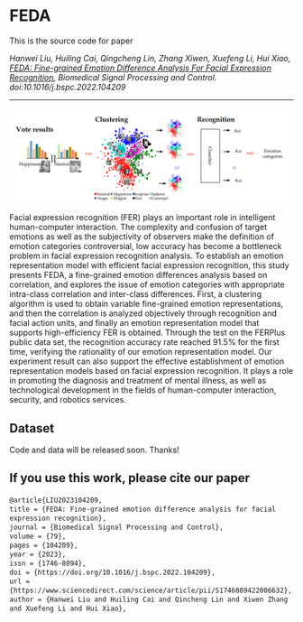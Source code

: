 FEDA
===

This is the source code for paper

*Hanwei Liu, Huiling Cai, Qingcheng Lin, Zhang Xiwen, Xuefeng Li, Hui Xiao, [FEDA: Fine-grained Emotion Difference Analysis For Facial Expression Recognition](https://authors.elsevier.com/c/1fouO6DBR35ibe), Biomedical Signal Processing and Control. doi:10.1016/j.bspc.2022.104209*


---
![](https://github.com/liuhw01/FEDA/blob/main/FEDA.png)



Facial expression recognition (FER) plays an important role in intelligent human-computer interaction. The complexity and confusion of target emotions as well as the subjectivity of observers make the definition of emotion categories controversial, low accuracy has become a bottleneck problem in facial expression recognition analysis. To establish an emotion representation model with efficient facial expression recognition, this study presents FEDA, a fine-grained emotion differences analysis based on correlation, and explores the issue of emotion categories with appropriate intra-class correlation and inter-class differences. First, a clustering algorithm is used to obtain variable fine-grained emotion representations, and then the correlation is analyzed objectively through recognition and facial action units, and finally an emotion representation model that supports high-efficiency FER is obtained. Through the test on the FERPlus public data set, the recognition accuracy rate reached 91.5% for the first time, verifying the rationality of our emotion representation model. Our experiment result can also support the effective establishment of emotion representation models based on facial expression recognition. It plays a role in promoting the diagnosis and treatment of mental illness, as well as technological development in the fields of human-computer interaction, security, and robotics services.

## Dataset
Code and data will be released soon. Thanks!


## If you use this work, please cite our paper

```
@article{LIU2023104209,
title = {FEDA: Fine-grained emotion difference analysis for facial expression recognition},
journal = {Biomedical Signal Processing and Control},
volume = {79},
pages = {104209},
year = {2023},
issn = {1746-8094},
doi = {https://doi.org/10.1016/j.bspc.2022.104209},
url = {https://www.sciencedirect.com/science/article/pii/S1746809422006632},
author = {Hanwei Liu and Huiling Cai and Qincheng Lin and Xiwen Zhang and Xuefeng Li and Hui Xiao},
```
